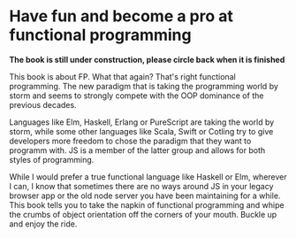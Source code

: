 # Have fun and become a pro at functional programming

**The book is still under construction, please circle back when it is finished**

This book is about FP. What that again? That's right functional programming.
The new paradigm that is taking the programming world by storm and
seems to strongly compete with the OOP dominance of the previous decades.

Languages like Elm, Haskell, Erlang or PureScript are taking the world by storm,
while some other languages like Scala, Swift or Cotling try to give developers
more freedom to chose the paradigm that they want to programm with. JS is a
member of the latter group and allows for both styles of programming.

While I would prefer a true functional language like Haskell or Elm, wherever I
can, I know that sometimes there are no ways around JS in your legacy browser
app or the old node server you have been maintaining for a while. This book
tells you to take the napkin of functional programming and whipe the crumbs of
object orientation off the corners of your mouth. Buckle up and enjoy the ride.

